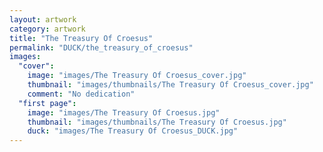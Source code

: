```yaml
---
layout: artwork
category: artwork
title: "The Treasury Of Croesus"
permalink: "DUCK/the_treasury_of_croesus"
images:
  "cover":
    image: "images/The Treasury Of Croesus_cover.jpg"
    thumbnail: "images/thumbnails/The Treasury Of Croesus_cover.jpg"
    comment: "No dedication"
  "first page":
    image: "images/The Treasury Of Croesus.jpg"
    thumbnail: "images/thumbnails/The Treasury Of Croesus.jpg"
    duck: "images/The Treasury Of Croesus_DUCK.jpg"
---
```

